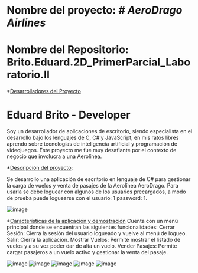 # Nombre del proyecto: <em> # AeroDrago Airlines </em>

# Nombre del Repositorio: Brito.Eduard.2D_PrimerParcial_Laboratorio.II

*[Desarrolladores del Proyecto](#desarrolladores)
# Eduard Brito - Developer
Soy un desarrollador de aplicaciones de escritorio, siendo especialista en el desarrollo bajo los lenguajes de C, C# y JavaScript, en mis ratos libres aprendo sobre tecnologías de inteligencia artificial y programación de videojuegos. Este proyecto me fue muy desafiante por el contexto de negocio que involucra a una Aerolínea.

*[Descripción del proyecto](#descripción-del-proyecto):

Se desarrollo una aplicación de escritorio en lenguaje de C# para gestionar la carga de vuelos y venta de pasajes de la Aerolínea AeroDrago. Para usarla se debe loguear con algunos de los usuarios precargados, a modo de prueba puede loguearse con el usuario: 1 password: 1.

![image](https://user-images.githubusercontent.com/60559234/193750014-5a176f4d-99b8-4296-be27-135c6669153e.png)

*[Características de la aplicación y demostración](#Características-de-la-aplicación-y-demostración)
Cuenta con un menú principal donde se encuentran las siguientes funcionalidades:
Cerrar Sesión: Cierra la sesión del usuario logueado y vuelve al menú de logueo.
Salir: Cierra la aplicación.
Mostrar Vuelos: Permite mostrar el listado de vuelos y a su vez poder dar de alta un vuelo.
Vender Pasajes: Permite cargar pasajeros a un vuelo activo y gestionar la venta del pasaje.

![image](https://user-images.githubusercontent.com/60559234/193747854-95fd8a73-b49e-4388-a2c2-5ca9eea73890.png)
![image](https://user-images.githubusercontent.com/60559234/193748076-d7b5cd05-aa68-4ab7-850a-26d534dbcc13.png)
![image](https://user-images.githubusercontent.com/60559234/193748187-6b4a5aea-4027-4629-9831-a8d29de399d4.png)
![image](https://user-images.githubusercontent.com/60559234/193748238-f629ebf3-49dc-4f8a-ae41-01e9c50c8d26.png)
![image](https://user-images.githubusercontent.com/60559234/193748572-68565c24-f6dd-4de2-ad11-c4b88f9bed2e.png)




